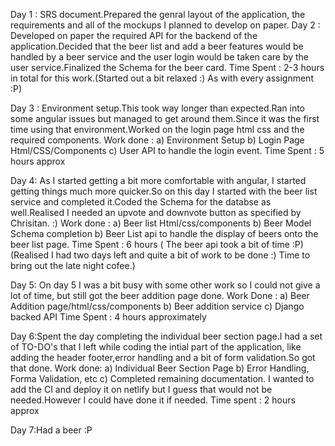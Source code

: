 Day 1 : SRS document.Prepared the genral layout of the application, the requirements and all of the mockups I planned to develop on paper.
Day 2 : Developed on paper the required API for the backend of the application.Decided that the beer list and add a beer features
would be handled by a beer service and the user login would be taken care by the user service.Finalized the Schema for the beer card.
Time Spent : 2-3 hours in total for this work.(Started out a bit relaxed :) As with every assignment :P)

Day 3 : Environment setup.This took way longer than expected.Ran into some angular issues but managed to get around them.Since it was
the first time using that environment.Worked on the login page html css and the required components.
Work done : a) Environment Setup
            b) Login Page Html/CSS/Components
            c) User API to handle the login event.
Time Spent : 5 hours approx

Day 4: As I started getting a bit more comfortable with angular, I started getting things much more quicker.So on this day I started
with the beer list service and completed it.Coded the Schema for the databse as well.Realised I needed an upvote and downvote button
as specified by Chrisitan. :)
Work done : a) Beer list Html/css/components
            b) Beer Model Schema completion
            b) Beer List api to handle the display of beers onto the beer list page.
Time Spent : 6 hours ( The beer api took a bit of time :P)
(Realised I had two days left and quite a bit of work to be done :) Time to bring out the late night cofee.) 

Day 5: On day 5 I was a bit busy with some other work so I could not give a lot of time, but still got the beer addition page
done.
Work Done : a) Beer Addition page/html/css/components
             b) Beer addition service
             c) Django backed API
Time Spent : 4 hours approximately


Day 6:Spent the day completing the individual beer section page.I had a set of TO-DO's that I left while coding the intial part of the 
application, like adding the header footer,error handling and a bit of form validation.So got that done.
Work done: a) Individual Beer Section Page
           b) Error Handling, Forma Validation, etc
           c) Completed remaining documentation.
I wanted to add the CI and deploy it on netlify but I guess that would not be needed.However I could have done it if needed.
Time spent : 2 hours approx

Day 7:Had a beer :P
